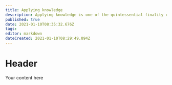```yaml
---
title: Applying knowledge
description: Applying knowledge is one of the quintessential finality of learning, and part of the learning process itself. This article discusses different methods of ways of finding practical applications to fields such as social sciences, engineering, and more.
published: true
date: 2021-01-10T08:35:32.676Z
tags: 
editor: markdown
dateCreated: 2021-01-10T08:29:49.094Z
---
```


# Header
Your content here
